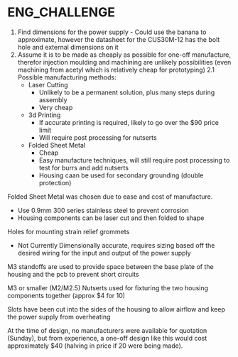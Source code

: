 # ENG_CHALLENGE

1. Find dimensions for the power supply - Could use the banana to approximate, however the datasheet for the CUS30M-12 has the bolt hole and external dimensions on it
2. Assume it is to be made as cheaply as possible for one-off manufacture, therefor injection moulding and machining are unlikely possibilities (even machining from acetyl which is relatively cheap for prototyping)
  2.1 Possible manufacturing methods:
    - Laser Cutting
      - Unlikely to be a permanent solution, plus many steps during assembly
      - Very cheap
    - 3d Printing
      - If accurate printing is required, likely to go over the $90 price limit
      - Will require post processing for nutserts
    - Folded Sheet Metal
      - Cheap
      - Easy manufacture techniques, will still require post processing to test for burrs and add nutserts
      - Housing caan be used for secondary grounding (double protection)

Folded Sheet Metal was chosen due to ease and cost of manufacture.
- Use 0.9mm 300 series stainless steel to prevent corrosion
- Housing components can be laser cut and then folded to shape

Holes for mounting strain relief grommets
  - Not Currently Dimensionally accurate, requires sizing based off the desired wiring for the input and output of the power supply

M3 standoffs are used to provide space between the base plate of the housing and the pcb to prevent short circuits

M3 or smaller (M2/M2.5) Nutserts used for fixturing the two housing components together (approx $4 for 10)

Slots have been cut into the sides of the housing to allow airflow and keep the power supply from overheating

At the time of design, no manufacturers were available for quotation (Sunday), but from experience, a one-off design like this would cost approximately $40 (halving in price if 20 were being made). 
